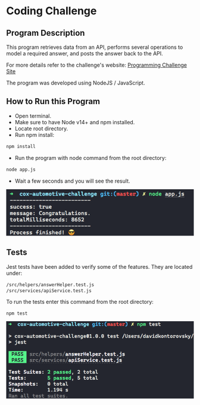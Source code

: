 # Coding Challenge

## Program Description

This program retrieves data from an API, performs several operations to model a required answer, and posts the answer back to the API.

For more details refer to the challenge's website: <a href="http://api.coxauto-interview.com/" target="_blank">Programming Challenge Site</a>

The program was developed using NodeJS / JavaScript.

## How to Run this Program

- Open terminal.
- Make sure to have Node v14+ and npm installed.
- Locate root directory.
- Run npm install:

```bash
npm install
```

- Run the program with node command from the root directory:

```bash
node app.js
```

- Wait a few seconds and you will see the result.

![Answer](screenshot.png)

## Tests

Jest tests have been added to verify some of the features.
They are located under:

```
/src/helpers/answerHelper.test.js
/src/services/apiService.test.js
```

To run the tests enter this command from the root directory:

```
npm test
```

![Jest Tests](screenshot-jest.png)
